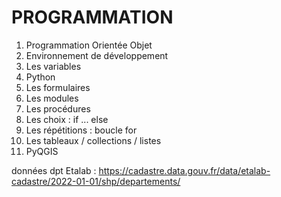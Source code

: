 # PROGRAMMATION
1. Programmation Orientée Objet
2. Environnement de développement
3. Les variables
4. Python
5. Les formulaires
6. Les modules
7. Les procédures
8. Les choix : if ... else
9. Les répétitions : boucle for
10. Les tableaux / collections / listes
11. PyQGIS


données dpt Etalab : https://cadastre.data.gouv.fr/data/etalab-cadastre/2022-01-01/shp/departements/
